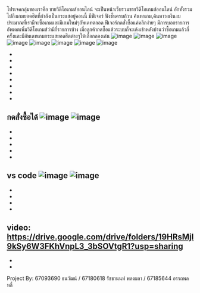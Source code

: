 โปรเจคกลุ่มของเราคือ ขายวิดีโอเกมส์ออนไลน์
จะเป็นหน้าเว็บรวมขายวิดีโอเกมส์ออนไลน์ อักทั้งรวมไปถึงเกมยอดฮิตที่กำลังเป็นกระแสอยู่คอนนี้
มีฟีเจอร์ ฟังชั่นครบถ้วน ค้นหาเกม,ค้นหาวงเงินงบประมาณที่เรามีจะซื้อเกมและมีเกมใหม่ๆอัพเดทตลอด 
ฟีเจอร์กดสั่งซื้อแค่คลิกง่ายๆ มีการบอกรายการอัพเดตเพิ่มวิดีโอเกมส์ว่ามีกี่รายการบ้าง เมื่อลูกค้ากดซื้อแล้วระบบก็จะเด้งเข้าหลังบ้านว่าซื้อเกมแล้วกี่ครั้งและมีอัพเดทเกมกระแสยอดฮิตต่างๆให้เลือกลองเล่น 
![image](https://github.com/user-attachments/assets/8e1b230a-c0e7-433c-a36e-2e020d091650)
![image](https://github.com/user-attachments/assets/af28df6d-7ae7-4abc-ab3a-0d5b14d7b64c)
![image](https://github.com/user-attachments/assets/54e90d8f-f282-4fbc-bae7-c1a682933fdb)
![image](https://github.com/user-attachments/assets/3aacd7df-c9d4-48e5-8d37-85117ee5e722)
![image](https://github.com/user-attachments/assets/21c0f9d1-cf71-4a9b-bbfb-04fea29377e2)
![image](https://github.com/user-attachments/assets/dd40c315-7e2b-4961-ad94-e98989780098)
![image](https://github.com/user-attachments/assets/d63e360b-a884-4ce2-97d8-ce571df166b0)
![image](https://github.com/user-attachments/assets/81e8e79b-5893-4f78-94a5-f51785563fe5)

-
-
-
-
-
-
-
-
กดสั่งซื้อได้
![image](https://github.com/user-attachments/assets/f1b288fe-2e86-4608-873b-154c17a6789d)
![image](https://github.com/user-attachments/assets/c4a33c68-e162-491e-b3ad-6fcd51c26815)
-
-
-
-
-
-
vs code
![image](https://github.com/user-attachments/assets/687f8813-767d-402d-952a-6baf05026cb6)
![image](https://github.com/user-attachments/assets/60173556-3876-4581-a1eb-eda88f95638d)
-
-
-
-
-
video: https://drive.google.com/drive/folders/19HRsMjI9kSy6W3FKhVnpL3_3bSOVtgR1?usp=sharing
-
-
-
Project By: 67093690 ธนวัฒน์ / 67180618 รัชชานนท์ พลงผลา / 67185644 อรรถพล หลี่

